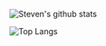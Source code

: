 

![Steven's github stats](https://github-readme-stats.vercel.app/api?username=stevenhwu&count_private=true&show_icons=true)

![Top Langs](https://github-readme-stats.vercel.app/api/top-langs/?username=stevenhwu&layout=compact&langs_count=8&count_private=true)
<!--
[![Contribution Stats](https://github-contribution-stats.vercel.app/api/?username=stevenhwu)](https://github.com/LordDashMe/github-contribution-stats/)


**stevenhwu/stevenhwu** is a ✨ _special_ ✨ repository because its `README.md` (this file) appears on your GitHub profile.


Here are some ideas to get you started:

- 🔭 I’m currently working on ...
- 🌱 I’m currently learning ...
- 👯 I’m looking to collaborate on ...
- 🤔 I’m looking for help with ...
- 💬 Ask me about ...
- 📫 How to reach me: ...
- 😄 Pronouns: ...
- ⚡ Fun fact: ...
-->
